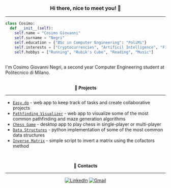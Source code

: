 <h3 align="center"> <b>Hi there, nice to meet you! 👋</b> </h3>

---

```python
class Cosimo:
  def __init__(self):
    self.name = "Cosimo Giovanni"
    self.surname = "Negri"
    self.education = {"BSc in Computer Engineering": "PoliMi"}
    self.interests = ["Cryptocurrencies", "Artificil Intelligence", "Finance"]
    self.hobbys = ["Running", "Rubik's Cube", "Reading", "Music"]
```

<br />
I'm Cosimo Giovanni Negri, a second year Computer Engineering student at Politecnico di Milano.

<br />
<br />
<p align="center"> <b>🔨 Projects</b> </p>

---

- [`Easy.do`](https://github.com/cosimonegri/easy-do) - web app to keep track of tasks and create collaborative projects
- [`Pathfinding Visualizer`](https://github.com/cosimonegri/pathfinding-visualizer) - web app to visualize some of the most common pathfinding and maze generation algorithms
- [`Chess Game`](https://github.com/cosimonegri/chess) - desktop app to play chess in single-player or multi-player
- [`Data Structures`](https://github.com/cosimonegri/data-structures) - python implementation of some of the most common data structures
- [`Inverse Matrix`](https://github.com/cosimonegri/inverse-matrix) - simple script to invert a matrix using the cofactors method

<br />
<p align="center"> <b>📢 Contacts</b> </p>

---

<div align=center>

[![LinkedIn](https://img.shields.io/badge/linkedin-%230077B5.svg?style=for-the-badge&logo=linkedin&logoColor=white)](https://www.linkedin.com/in/cosimogiovanninegri)
[![Gmail](https://img.shields.io/badge/Gmail-D14836?style=for-the-badge&logo=gmail&logoColor=white)](mailto:cosimogiovanni@gmail.com)

<div>
